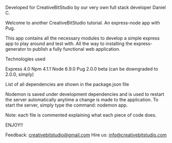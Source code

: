 Developed for CreativeBitStudio by our very own full stack developer Daniel C.


Welcome to another CreativeBitStudio tutorial.
An express-node app with Pug.

This app contains all the necessary modules to develop a simple express app to play around and test with. All the way to installing the express-generator to publish a fully functional web application.  

Technologies used

Express 4.0
Npm 4.1.1
Node 6.9.0
Pug 2.0.0 beta (can be downgraded to 2.0.0, simply) 

List of all dependencies are shown in the package.json file 

Nodemon is saved under development dependencies and is used to restart the server automatically anytime a change is made to the application. To start the server, simply type the command: nodemon app. 

Note: each file is commented explaining what each piece of code does. 

ENJOY!!

Feedback: creativebitstudio@gmail.com
Hire us: info@creativebitstudio.com  